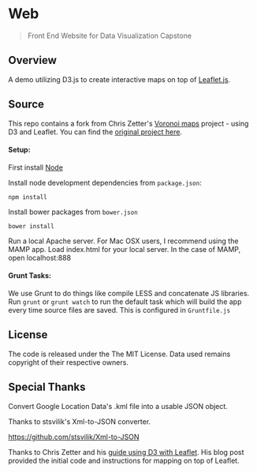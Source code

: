 Web
===========

> Front End Website for Data Visualization Capstone


Overview
---
A demo utilizing D3.js to create interactive maps on top of [Leaflet.js](http://leafletjs.com/).

Source
---

This repo contains a fork from Chris Zetter's [Voronoi maps](http://chriszetter.com/blog/2014/06/14/visualising-supermarkets-with-a-voronoi-diagram/) project - using D3 and Leaflet. You can find the [original project here](https://github.com/zetter/voronoi-maps).


#### Setup:

First install [Node](http://nodejs.org/download/)

Install node development dependencies from `package.json`:

`npm install`

Install bower packages from `bower.json`

`bower install`

Run a local Apache server. For Mac OSX users, I recommend using the MAMP app.
Load index.html for your local server. In the case of MAMP, open localhost:888

#### Grunt Tasks:

We use Grunt to do things like compile LESS and concatenate JS libraries. Run `grunt` or `grunt watch` to run the default task which will build the app every time source files are saved. This is configured in `Gruntfile.js`

License
---

The code is released under the The MIT License. Data used remains copyright of their respective owners.

Special Thanks
---

Convert Google Location Data's .kml file into a usable JSON object.

Thanks to stsvilik's Xml-to-JSON converter.

https://github.com/stsvilik/Xml-to-JSON

Thanks to Chris Zetter and his [guide using D3 with Leaflet](http://chriszetter.com/blog/2014/06/15/building-a-voronoi-map-with-d3-and-leaflet/). His blog post provided the initial code and instructions for mapping on top of Leaflet.
